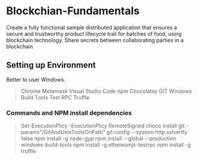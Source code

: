 # Blockchian-Fundamentals
Create a fully functional sample distributed application that ensures a secure and trustworthy product lifecycle trail for batches of food, using blockchain technology. Share secrets between collaborating parties in a blockchain

## Setting up Environment
Better to user Windows. 
> Chrome
> Metamask
> Visual Studio Code
> npm
> Chocolatey
> GIT
> Windows Build Tools
> Test RPC
> Truffle

### Commands and NPM install dependencies 
> Set-ExecutionPlicy -ExecutionPlicy RemoteSigned
> choco install git -params"/GitAndUnixToolsOnPath"
> git config --system http.sslverify false
> npm install -g node-gyp
> npm install --global --production windows-build-tools
> npm install -g ethereumjs-testrpc
> npm install -g truffle


